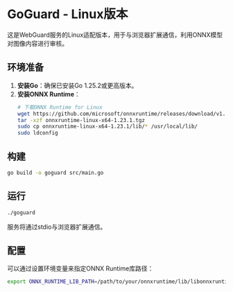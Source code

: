 # GoGuard - Linux版本

这是WebGuard服务的Linux适配版本，用于与浏览器扩展通信，利用ONNX模型对图像内容进行审核。

## 环境准备

1. **安装Go**：确保已安装Go 1.25.2或更高版本。
2. **安装ONNX Runtime**：
   ```bash
   # 下载ONNX Runtime for Linux
   wget https://github.com/microsoft/onnxruntime/releases/download/v1.23.1/onnxruntime-linux-x64-1.23.1.tgz
   tar -xzf onnxruntime-linux-x64-1.23.1.tgz
   sudo cp onnxruntime-linux-x64-1.23.1/lib/* /usr/local/lib/
   sudo ldconfig
   ```

## 构建

```bash
go build -o goguard src/main.go
```

## 运行

```bash
./goguard
```

服务将通过stdio与浏览器扩展通信。

## 配置

可以通过设置环境变量来指定ONNX Runtime库路径：
```bash
export ONNX_RUNTIME_LIB_PATH=/path/to/your/onnxruntime/lib/libonnxruntime.so
```